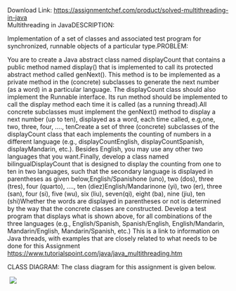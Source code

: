 Download Link: https://assignmentchef.com/product/solved-multithreading-in-java
<br>
Multithreading in JavaDESCRIPTION:

Implementation of a set of classes and associated test program for synchronized, runnable objects of a particular type.PROBLEM:

You are to create a Java abstract class named displayCount that contains a public method named display() that is implemented to call its protected abstract method called genNext(). This method is to be implemented as a private method in the (concrete) subclasses to generate the next number (as a word) in a particular language. The displayCount class should also implement the Runnable interface. Its run method should be implemented to call the display method each time it is called (as a running thread).All concrete subclasses must implement the genNext() method to display a next number (up to ten), displayed as a word, each time called, e.g,one, two, three, four, …., tenCreate a set of three (concrete) subclasses of the displayCount class that each implements the counting of numbers in a different language (e.g., displayCountEnglish, displayCountSpanish, displayMandarin, etc.). Besides English, you may use any other two languages that you want.Finally, develop a class named bilingualDisplayCount that is designed to display the counting from one to ten in two languages, such that the secondary language is displayed in parentheses as given below,English/Spanishone (uno), two (dos), three (tres), four (quarto), …., ten (diez)English/Mandarinone (yi), two (er), three (san), four (si), five (wu), six (liu), seven(qi), eight (ba), nine (jiu), ten (shi)Whether the words are displayed in parentheses or not is determined by the way that the concrete classes are constructed. Develop a test program that displays what is shown above, for all combinations of the three languages (e.g., English/Spanish, Spanish/English, English/Mandarin, Mandarin/English, Mandarin/Spanish, etc.) This is a link to information on Java threads, with examples that are closely related to what needs to be done for this Assignment https://www.tutorialspoint.com/java/java_multithreading.htm

CLASS DIAGRAM: The class diagram for this assignment is given below.

<img decoding="async" data-recalc-dims="1" data-src="https://i0.wp.com/www.ankitcodinghub.com/wp-content/uploads/2017/04/322.png?w=980&amp;ssl=1" class="aligncenter lazyload" src="data:image/gif;base64,R0lGODlhAQABAAAAACH5BAEKAAEALAAAAAABAAEAAAICTAEAOw==">

 <noscript>

  <img decoding="async" class="aligncenter" src="https://i0.wp.com/www.ankitcodinghub.com/wp-content/uploads/2017/04/322.png?w=980&amp;ssl=1" data-recalc-dims="1">

 </noscript>